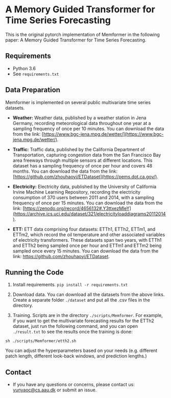# A Memory Guided Transformer for Time Series Forecasting

This is the original pytorch implementation of Memformer in the following paper: A Memory Guided Transformer for Time Series Forecasting.

## Requirements

- Python 3.6
- See `requirements.txt`

## Data Preparation

Memformer is implemented on several public multivariate time series datasets.

- **Weather:** Weather data, published by a weather station in Jena Germany, recording meteorological data throughout one year at a sampling frequency of once per 10 minutes. You can download the data from the link: [https://www.bgc-jena.mpg.de/wetter/](https://www.bgc-jena.mpg.de/wetter/).
  
- **Traffic:** Traffic data, published by the California Department of Transportation, capturing congestion data from the San Francisco Bay area freeways through multiple sensors at different locations. This dataset has a sampling frequency of once per hour and covers 48 months. You can download the data from the link: [https://github.com/zhouhaoyi/ETDataset](https://pems.dot.ca.gov/).
  
- **Electricity:** Electricity data, published by the University of California Irvine Machine Learning Repository, recording the electricity consumption of 370 users between 2011 and 2014, with a sampling frequency of once per 15 minutes. You can download the data from the link: [https://zenodo.org/record/4656132#.Y3ttxezMIeY](https://archive.ics.uci.edu/dataset/321/electricityloaddiagrams20112014).
  
- **ETT:** ETT data comprising four datasets: ETTh1, ETTh2, ETTm1, and ETTm2, which record the oil temperature and other associated variables of electricity transformers. These datasets span two years, with ETTh1 and ETTh2 being sampled once per hour and ETTm1 and ETTm2 being sampled once every 15 minutes. You can download the data from the link: https://github.com/zhouhaoyi/ETDataset.
  
## Running the Code

1. Install requirements. ```pip install -r requirements.txt```

2. Download data. You can download all the datasets from the above links. Create a separate folder ```./dataset``` and put all the .csv files in the directory.

3. Training. Scripts are in the directory ```./scripts/Memformer```. For example, if you want to get the multivariate forecasting results for the ETTh2 dataset, just run the following command, and you can open ```./result.txt``` to see the results once the training is done:
```
sh ./scripts/Memformer/etth2.sh
```

You can adjust the hyperparameters based on your needs (e.g. different patch length, different look-back windows, and prediction lengths.) 

## Contact
-  If you have any questions or concerns, please contact us: yunyaoc@cs.aau.dk or submit an issue.
